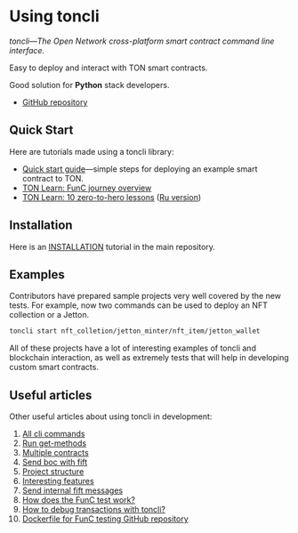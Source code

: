 # Using toncli

_toncli—The Open Network cross-platform smart contract command line interface._

Easy to deploy and interact with TON smart contracts.

Good solution for **Python** stack developers.

* [GitHub repository](https://github.com/disintar/toncli)

## Quick Start

Here are tutorials made using a toncli library:
* [Quick start guide](https://github.com/disintar/toncli/blob/master/docs/quick_start_guide.md)—simple steps for deploying an example smart contract to TON.
* [TON Learn: FunC journey overview](https://society.ton.org/func-journey-part-1)
* [TON Learn: 10 zero-to-hero lessons](https://github.com/romanovichim/TonFunClessons_Eng) ([Ru version](https://github.com/romanovichim/TonFunClessons_ru))

## Installation

Here is an [INSTALLATION](https://github.com/disintar/toncli/blob/master/INSTALLATION.md) tutorial in the main repository.

## Examples

Contributors have prepared sample projects very well covered by the new tests. For example, now two commands can be used to deploy an NFT collection or a Jetton.

```bash
toncli start nft_colletion/jetton_minter/nft_item/jetton_wallet
```

All of these projects have a lot of interesting examples of toncli and blockchain interaction, as well as extremely tests that will help in developing custom smart contracts.

## Useful articles

Other useful articles about using toncli in development:

1. [All cli commands](https://github.com/disintar/toncli/blob/master/docs/advanced/commands.md)
2. [Run get-methods](https://github.com/disintar/toncli/blob/master/docs/advanced/get_methods.md)
3. [Multiple contracts](https://github.com/disintar/toncli/blob/master/docs/advanced/multiple_contracts.md)
4. [Send boc with fift](https://github.com/disintar/toncli/blob/master/docs/advanced/send_boc_with_fift.md)
5. [Project structure](https://github.com/disintar/toncli/blob/master/docs/advanced/project_structure.md)
6. [Interesting features](https://github.com/disintar/toncli/blob/master/docs/advanced/intresting_features.md)
7. [Send internal fift messages](https://github.com/disintar/toncli/blob/master/docs/advanced/send_fift_internal.md)
8. [How does the FunC test work?](https://github.com/disintar/toncli/blob/master/docs/advanced/func_tests_new.md)
9. [How to debug transactions with toncli?](https://github.com/disintar/toncli/blob/master/docs/advanced/transaction_debug.md)
10. [Dockerfile for FunC testing GitHub repository](https://github.com/Trinketer22/func_docker)